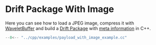 # Drift Package With Image

Here you can see how to load a JPEG image, compress it
with [WaveletBuffer](https://github.com/panda-official/WaveletBuffer) and build a [Drift Package](../api/common.md) with
[meta information](../api/meta.md) in C++.

```cpp title="cpp/examples/payload_with_image_example.cc"
--8<-- "../cpp/examples/payload_with_image_example.cc"
```
